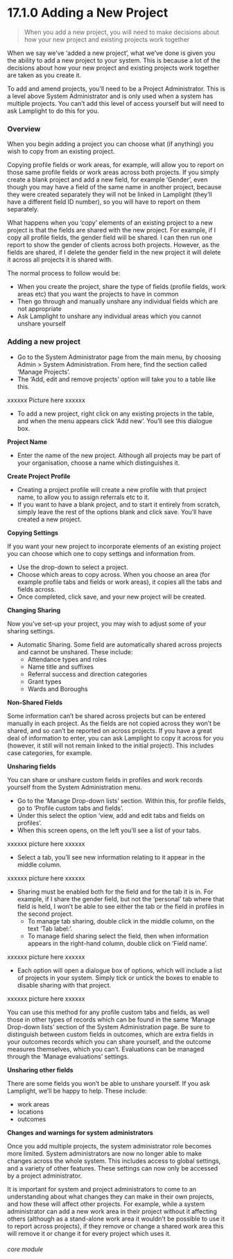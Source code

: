 # 17.1.0 Adding a New Project

> When you add a new project, you will need to make decisions about how your new project and existing projects work together

When we say we’ve ‘added a new project’, what we’ve done is given you the ability to add a new project to your system. This is because a lot of the decisions about how your new project and existing projects work together are taken as you create it.

To add and amend projects, you’ll need to be a Project Administrator. This is a level above System Administrator and is only used when a system has multiple projects. You can’t add this level of access yourself but will need to ask Lamplight to do this for you.


### Overview

When you begin adding a project you can choose what (if anything) you wish to copy from an existing project. 

Copying profile fields or work areas, for example, will allow you to report on those same profile fields or work areas across both projects. If you simply create a blank project and add a new field, for example ‘Gender’, even though you may have a field of the same name in another project, because they were created separately they will not be linked in Lamplight (they’ll have a different field ID number), so you will have to report on them separately.

What happens when you ‘copy’ elements of an existing project to a new project is that the fields are shared with the new project. For example, if I copy all profile fields, the gender field will be shared. I can then run one report to show the gender of clients across both projects. However, as the fields are shared, if I delete the gender field in the new project it will delete it across all projects it is shared with.

The normal process to follow would be:

- When you create the project, share the type of fields (profile fields, work areas etc) that you want the projects to have in common
- Then go through and manually unshare any individual fields which are not appropriate
- Ask Lamplight to unshare any individual areas which you cannot unshare yourself


### Adding a new project

   - Go to the System Administrator page from the main menu, by choosing Admin > System Administration. From here, find the section called ‘Manage Projects’. 
   - The ‘Add, edit and remove projects’ option will take you to a table like this.
 	 
   xxxxxx Picture here xxxxxx
   
   - To add a new project, right click on any existing projects in the table, and when the menu appears click ‘Add new’. You’ll see this dialogue box.
 
**Project Name**

   - Enter the name of the new project. Although all projects may be part of your organisation, choose a name which distinguishes it. 

**Create Project Profile**

   - Creating a project profile will create a new profile with that project name, to allow you to assign referrals etc to it.
   - If you want to have a blank project, and to start it entirely from scratch, simply leave the rest of the options blank and click save. You’ll have created a new project.
   
**Copying Settings**

   If you want your new project to incorporate elements of an existing project you can choose which one to copy settings and information from. 
   - Use the drop-down to select a project.
   - Choose which areas to copy across. When you choose an area (for example profile tabs and fields or work areas), it copies all the tabs and fields across.
   - Once completed, click save, and your new project will be created.
   
**Changing Sharing**

   Now you’ve set-up your project, you may wish to adjust some of your sharing settings.
   - Automatic Sharing. Some field are automatically shared across projects and cannot be unshared. These include:
      - Attendance types and roles
      - Name title and suffixes
      - Referral success and direction categories
      - Grant types
      - Wards and Boroughs

**Non-Shared Fields**

   Some information can’t be shared across projects but can be entered manually in each project. As the fields are not copied across they won’t be shared, and so can’t be reported on across projects. If you have a great deal of information to enter, you can ask Lamplight to copy it across for you (however, it still will not remain linked to the initial project). This includes case categories, for example.

**Unsharing fields**

   You can share or unshare custom fields in profiles and work records yourself from the System Administration menu.

   - Go to the ‘Manage Drop-down lists’ section. Within this, for profile fields, go to ‘Profile custom tabs and fields’. 
   - Under this select the option ‘view, add and edit tabs and fields on profiles’. 
   - When this screen opens, on the left you’ll see a list of your tabs. 

   xxxxxx picture here xxxxxx

   - Select a tab, you’ll see new information relating to it appear in the middle column.
   
   xxxxxx picture here xxxxxx
   
   - Sharing must be enabled both for the field and for the tab it is in. For example, if I share the gender field, but not the ‘personal’ tab where that field is held, I won’t be able to see either the tab or the field in profiles in the second project. 
      - To manage tab sharing, double click in the middle column, on the text ‘Tab label:’.
      - To manage field sharing select the field, then when information appears in the right-hand column, double click on ‘Field name’.
   
   xxxxxx picture here xxxxxx
   
   - Each option will open a dialogue box of options, which will include a list of projects in your system. Simply tick or untick the boxes to enable to disable sharing with that project.
   
   xxxxxx picture here xxxxxx
 
   You can use this method for any profile custom tabs and fields, as well those in other types of records which can be found in the same ‘Manage Drop-down lists’ section of the System Administration page. 
   Be sure to distinguish between custom fields in outcomes, which are extra fields in your outcomes records which you can share yourself, and the outcome measures themselves, which you can’t. Evaluations can be managed through the ‘Manage evaluations’ settings.

**Unsharing other fields**

   There are some fields you won’t be able to unshare yourself. If you ask Lamplight, we’ll be happy to help. These include:
   - work areas
   -	locations
   -	outcomes
   
**Changes and warnings for system administrators**

   Once you add multiple projects, the system administrator role becomes more limited. System administrators are now no longer able to make changes across the whole system. This includes access to global settings, and a variety of other features. These settings can now only be accessed by a project administrator.
   
   It is important for system and project administrators to come to an understanding about what changes they can make in their own projects, and how these will affect other projects. For example, while a system administrator can add a new work area in their project without it affecting others (although as a stand-alone work area it wouldn’t be possible to use it to report across projects), if they remove or change a shared work area this will remove it or change it for every project which uses it.

###### core module
